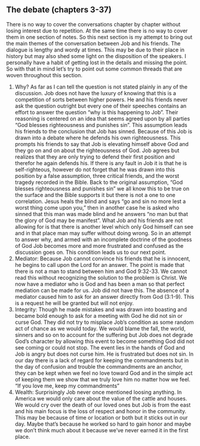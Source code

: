 ## The debate (chapters 3-37)

There is no way to cover the conversations chapter by chapter without losing interest due to repetition. At the same time there is no way to cover them in one section of notes. So this next section is my attempt to bring out the main themes of the conversation between Job and his friends. The dialogue is lengthy and wordy at times. This may be due to their place in history but may also shed some light on the disposition of the speakers. I personally have a habit of getting lost in the details and missing the point. So with that in mind let’s try to point out some common threads that are woven throughout this section. 

1. Why? As far as I can tell the question is not stated plainly in any of the discussion. Job does not have the luxury of knowing that this is a competition of sorts between higher powers. He and his friends never ask the question outright but every one of their speeches contains an effort to answer the question “why is this happening to Job”. Their reasoning is centered on an idea that seems agreed upon by all parties “God blesses righteousness and punishes sin”. This assumption leads his friends to the conclusion that Job has sinned. Because of this Job is drawn into a debate where he defends his own righteousness. This prompts his friends to say that Job is elevating himself above God and they go on and on about the righteousness of God. Job agrees but realizes that they are only trying to defend their first position and therefor he again defends his. If there is any fault in Job it is that he is self-righteous, however do not forget that he was drawn into this position by a false assumption, three critical friends, and the worst tragedy recorded in the Bible. Back to the original assumption, “God blesses righteousness and punishes sin” we all know this to be true on the surface and the Bible supports it but there is not a one to one correlation. Jesus heals the blind and says “go and sin no more lest a worst thing come upon you,” then in another case he is asked who sinned that this man was made blind and he answers “no man but that the glory of God may be manifest”. What Job and his friends are not allowing for is that there is another level which only God himself can see and in that place man may suffer without doing wrong. So in an attempt to answer why, and armed with an incomplete doctrine of the goodness of God Job becomes more and more frustrated and confused as the discussion goes on. This condition leads us to our next point. 
2. Mediator: Because Job cannot convince his friends that he is innocent, he begins to call upon the Lord for an answer. The point is made that there is not a man to stand between him and God 9:32-33. We cannot read this without recognizing the solution to the problem is Christ. We now have a mediator who is God and has been a man so that perfect mediation can be made for us. Job did not have this. The absence of a mediator caused him to ask for an answer directly from God (3:1-9). This is a request he will be granted but will not enjoy.
3. Integrity: Though he made mistakes and was drawn into boasting and became bold enough to ask for a meeting with God he did not sin or curse God. They did not try to misplace Job’s condition as some random act of chance as we would today. We would blame the fall, the world, sinners and so on to account for the suffering but Job does not degrade God’s character by allowing this event to become something God did not see coming or could not stop. The event lies in the hands of God and Job is angry but does not curse him. He is frustrated but does not sin. In our day there is a lack of regard for keeping the commandments but in the day of confusion and trouble the commandments are an anchor, they can be kept when we feel no love toward God and in the simple act of keeping them we show that we truly love him no matter how we feel. “If you love me, keep my commandments”
4. Wealth: Surprisingly Job never once mentioned loosing anything. In America we would only care about the value of the cattle and houses. We would cry over the death of our loved ones but Job is from the east and his main focus is the loss of respect and honor in the community. This may be because of time or location or both but it sticks out in our day. Maybe that’s because he worked so hard to gain honor and maybe we don’t think much about it because we’ve never earned it in the first place.